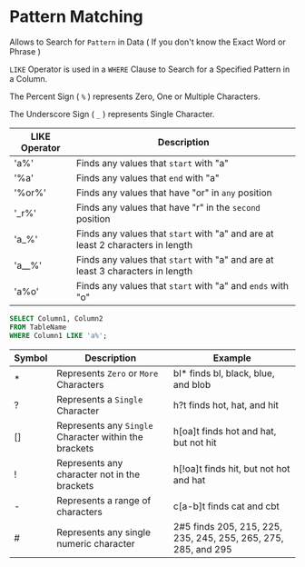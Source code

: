 # Pattern Matching

Allows to Search for `Pattern` in Data ( If you don't know the Exact Word or Phrase )

`LIKE` Operator is used in a `WHERE` Clause to Search for a Specified Pattern in a Column.

The Percent Sign ( `%` ) represents Zero, One or Multiple Characters.

The Underscore Sign ( `_` ) represents Single Character.

LIKE Operator |	Description
--- | ---
'a%' |	Finds any values that `start` with "a"
'%a'	| Finds any values that `end` with "a"
'%or%' |	Finds any values that have "or" in `any` position
'\_r%'	| Finds any values that have "r" in the `second` position
'a_%'	| Finds any values that `start` with "a" and are at least 2 characters in length
'a__%' |	Finds any values that `start` with "a" and are at least 3 characters in length
'a%o' | Finds any values that `start` with "a" and `ends` with "o"

```SQL
SELECT Column1, Column2
FROM TableName
WHERE Column1 LIKE 'a%';
```
Symbol | Description |	Example
--- | --- | ---
\* |	Represents `Zero` or `More` Characters | bl* finds bl, black, blue, and blob
\? |	Represents a `Single` Character |	h?t finds hot, hat, and hit
\[] |	Represents any `Single` Character within the brackets |	h\[oa]t finds hot and hat, but not hit
\! |	Represents any character not in the brackets | h\[!oa]t finds hit, but not hot and hat
\-	| Represents a range of characters | c\[a-b]t finds cat and cbt
\#	| Represents any single numeric character |	2#5 finds 205, 215, 225, 235, 245, 255, 265, 275, 285, and 295
